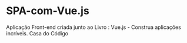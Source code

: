 # SPA-com-Vue.js
Aplicação Front-end criada junto ao Livro : Vue.js - Construa aplicações incríveis. Casa do Código
